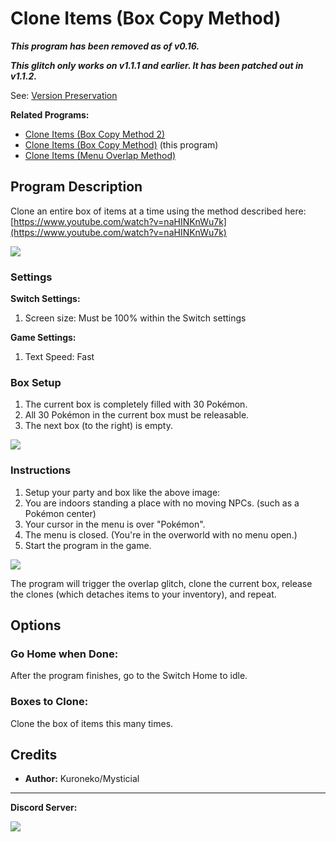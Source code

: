 # Clone Items (Box Copy Method)

***This program has been removed as of v0.16.***

***This glitch only works on v1.1.1 and earlier. It has been patched out in v1.1.2.***

See: [Version Preservation](VersionPreservation.md)

**Related Programs:**

- [Clone Items (Box Copy Method 2)](CloneItemsBoxCopy2.md)
- [Clone Items (Box Copy Method)](CloneItemsBoxCopy.md) (this program)
- [Clone Items (Menu Overlap Method)](CloneItemsMenuOverlap.md)

## Program Description

Clone an entire box of items at a time using the method described here: [https://www.youtube.com/watch?v=naHINKnWu7k](https://www.youtube.com/watch?v=naHINKnWu7k)

<img src="../images/CloneItemsBoxCopy-0.png">

### Settings

**Switch Settings:**

1. Screen size: Must be 100% within the Switch settings

**Game Settings:**

1. Text Speed: Fast

### Box Setup

1. The current box is completely filled with 30 Pokémon.
2. All 30 Pokémon in the current box must be releasable.
3. The next box (to the right) is empty.

<img src="../images/CloneItemsBoxCopy-1.png">

### Instructions

1. Setup your party and box like the above image:
2. You are indoors standing a place with no moving NPCs. (such as a Pokémon center)
3. Your cursor in the menu is over "Pokémon".
4. The menu is closed. (You're in the overworld with no menu open.)
5. Start the program in the game.

<img src="../images/CloneItemsBoxCopy-2.png">

The program will trigger the overlap glitch, clone the current box, release the clones (which detaches items to your inventory), and repeat.


## Options

### Go Home when Done:

After the program finishes, go to the Switch Home to idle.

### Boxes to Clone:

Clone the box of items this many times.


## Credits

- **Author:** Kuroneko/Mysticial


<hr>

**Discord Server:** 

[<img src="https://canary.discordapp.com/api/guilds/695809740428673034/widget.png?style=banner2">](https://discord.gg/cQ4gWxN)

